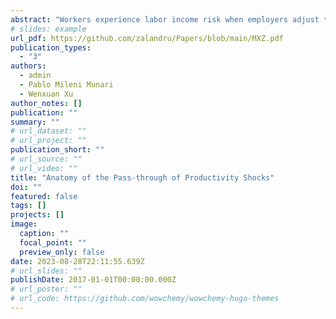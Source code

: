```yaml
---
abstract: "Workers experience labor income risk when employers adjust their hourly wages, hours worked, and their separation rates into unemployment in response to productivity shocks. Using French matched employer-employee data, we document how different employers adjust each of these margins for workers with different jobs, thus determining the earnings risk of their employees. We find that high-paying jobs adjust mainly hourly wages in response to changes in the unemployment rate, at 2.6 times that of low-paying ones. At the same time, low-paying jobs adjust primarily hours worked and separation rates. Adjusting hours worked at 40 times the semi-elasticity of high-paying jobs, and 10 times the semi-elasticity for separation rates. We develop an equilibrium labor market search model that incorporates dynamic contracts that allow firms to share risks with their workers through different margins. Firms share risks with workers using margins that are less costly to them, given their heterogeneous cost of creating vacancies and the job mobility of their workers. Consequently, government policies that aim to reduce labor income risk by targeting only one margin (e.g., minimum wage, hours restrictions, firing cost regulation) can be ineffective due to firms offloading risks into other margins."
# slides: example
url_pdf: https://github.com/zalandru/Papers/blob/main/MXZ.pdf
publication_types:
  - "3"
authors:
  - admin
  - Pablo Mileni Munari
  - Wenxuan Xu
author_notes: []
publication: ""
summary: ""
# url_dataset: ""
# url_project: ""
publication_short: ""
# url_source: ""
# url_video: ""
title: "Anatomy of the Pass-through of Productivity Shocks"
doi: ""
featured: false
tags: []
projects: []
image:
  caption: ""
  focal_point: ""
  preview_only: false
date: 2023-08-28T22:11:55.639Z
# url_slides: ""
publishDate: 2017-01-01T00:00:00.000Z
# url_poster: ""
# url_code: https://github.com/wowchemy/wowchemy-hugo-themes
---
```

